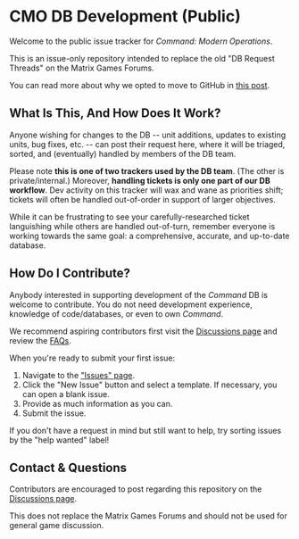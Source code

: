 # CMO DB Development (Public)
Welcome to the public issue tracker for *Command: Modern Operations*.

This is an issue-only repository intended to replace the old "DB Request Threads" on the Matrix Games Forums.

You can read more about why we opted to move to GitHub in [this post]().

## What Is This, And How Does It Work?
Anyone wishing for changes to the DB -- unit additions, updates to existing units, bug fixes, etc. -- can post their request here, where it will be triaged, sorted, and (eventually) handled by members of the DB team.

Please note **this is one of two trackers used by the DB team**. (The other is private/internal.) Moreover, **handling tickets is only one part of our DB workflow**. Dev activity on this tracker will wax and wane as priorities shift; tickets will often be handled out-of-order in support of larger objectives.

While it can be frustrating to see your carefully-researched ticket languishing while others are handled out-of-turn, remember everyone is working towards the same goal: a comprehensive, accurate, and up-to-date database.

## How Do I Contribute?
Anybody interested in supporting development of the *Command* DB is welcome to contribute. You do not need development experience, knowledge of code/databases, or even to own *Command*.

We recommend aspiring contributors first visit the [Discussions page](https://github.com/PygmalionOfCyprus/cmo-db-requests/discussions) and review the [FAQs](https://github.com/PygmalionOfCyprus/cmo-db-requests/discussions/4).

When you're ready to submit your first issue:

1. Navigate to the ["Issues" page](https://github.com/PygmalionOfCyprus/cmo-db-requests/issues).
2. Click the "New Issue" button and select a template. If necessary, you can open a blank issue.
3. Provide as much information as you can.
4. Submit the issue.

If you don't have a request in mind but still want to help, try sorting issues by the "help wanted" label!

## Contact & Questions

Contributors are encouraged to post regarding this repository on the [Discussions page](https://github.com/PygmalionOfCyprus/cmo-db-requests/discussions). 

This does not replace the Matrix Games Forums and should not be used for general game discussion.